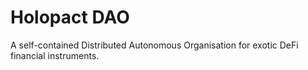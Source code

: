 # Holopact DAO

A self-contained Distributed Autonomous Organisation for exotic DeFi financial instruments.
